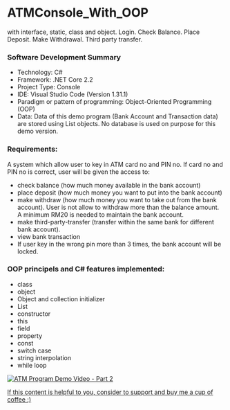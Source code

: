 # ATMConsole_With_OOP
with interface, static, class and object. Login. Check Balance. Place Deposit. Make Withdrawal. Third party transfer.

### Software Development Summary
- Technology: C#
- Framework: .NET Core 2.2
- Project Type: Console
- IDE: Visual Studio Code (Version 1.31.1)
- Paradigm or pattern of programming: Object-Oriented Programming (OOP)
- Data: Data of this demo program (Bank Account and Transaction data) are stored using List objects. No database is used on purpose for this demo version.

### Requirements:
A system which allow user to key in ATM card no and PIN no. If card no and PIN no is correct, user will be given the access to:
- check balance (how much money available in the bank account)
- place deposit (how much money you want to put into the bank account)
- make withdraw (how much money you want to take out from the bank account). User is not allow to withdraw more than the balance amount. A minimum RM20 is needed to maintain the bank account.
- make third-party-transfer (transfer within the same bank for different bank account).
- view bank transaction
- If user key in the wrong pin more than 3 times, the bank account will be locked.

### OOP principels and C# features implemented:
- class
- object
- Object and collection initializer
- List
- constructor
- this
- field
- property
- const
- switch case
- string interpolation
- while loop

[![ATM Program Demo Video - Part 2](https://img.youtube.com/vi/sn3S3-FYbA0/default.jpg)](http://www.youtube.com/watch?v=sn3S3-FYbA0)

[If this content is helpful to you, consider to support and buy me a cup of coffee :) ](https://ko-fi.com/V7V2PN67)
